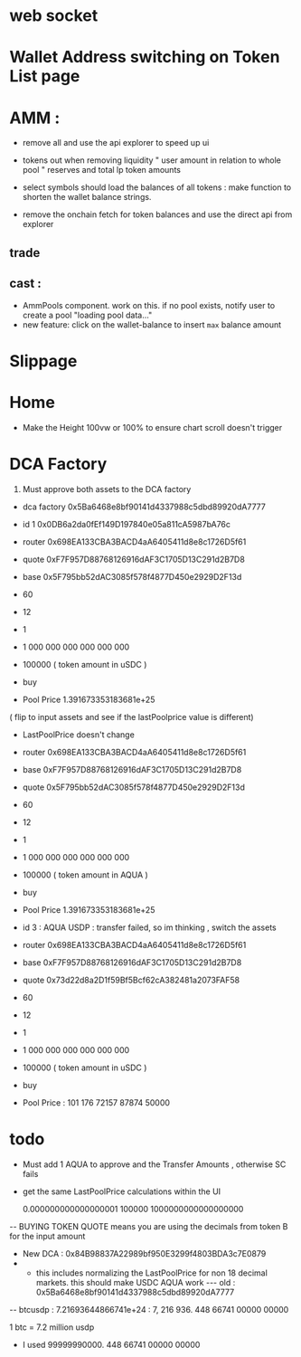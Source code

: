 # web socket

# Wallet Address switching on Token List page

# AMM :

- <TokenBalance> remove all and use the api explorer to speed up ui

- tokens out when removing liquidity " user amount in relation to whole pool " reserves and total lp token amounts

- select symbols should load the balances of all tokens : make function to shorten the wallet balance strings.
- remove the onchain fetch for token balances and use the direct api from explorer

## trade

## cast :

- AmmPools component. work on this. if no pool exists, notify user to create a pool "loading pool data..."
- new feature: click on the wallet-balance to insert `max` balance amount

# Slippage

# Home

- Make the Height 100vw or 100% to ensure chart scroll doesn't trigger

# DCA Factory

1. Must approve both assets to the DCA factory

- dca factory 0x5Ba6468e8bf90141d4337988c5dbd89920dA7777

- id 1 0x0DB6a2da0fEf149D197840e05a811cA5987bA76c
- router 0x698EA133CBA3BACD4aA6405411d8e8c1726D5f61
- quote 0xF7F957D88768126916dAF3C1705D13C291d2B7D8
- base 0x5F795bb52dAC3085f578f4877D450e2929D2F13d
- 60
- 12
- 1
- 1 000 000 000 000 000 000
- 100000 ( token amount in uSDC )
- buy
- Pool Price 1.391673353183681e+25

( flip to input assets and see if the lastPoolprice value is different)

- LastPoolPrice doesn't change
- router 0x698EA133CBA3BACD4aA6405411d8e8c1726D5f61
- base 0xF7F957D88768126916dAF3C1705D13C291d2B7D8
- quote 0x5F795bb52dAC3085f578f4877D450e2929D2F13d
- 60
- 12
- 1
- 1 000 000 000 000 000 000
- 100000 ( token amount in AQUA )
- buy
- Pool Price 1.391673353183681e+25

- id 3 : AQUA USDP : transfer failed, so im thinking , switch the assets
- router 0x698EA133CBA3BACD4aA6405411d8e8c1726D5f61
- base 0xF7F957D88768126916dAF3C1705D13C291d2B7D8
- quote 0x73d22d8a2D1f59Bf5Bcf62cA382481a2073FAF58
- 60
- 12
- 1
- 1 000 000 000 000 000 000
- 100000 ( token amount in uSDC )
- buy
- Pool Price : 101 176 72157 87874 50000

# todo

- Must add 1 AQUA to approve and the Transfer Amounts , otherwise SC fails
- get the same LastPoolPrice calculations within the UI

  0.000000000000000001
  100000
  1000000000000000000

-- BUYING TOKEN QUOTE means you are using the decimals from token B for the input amount

- New DCA : 0x84B98837A22989bf950E3299f4803BDA3c7E0879
- - this includes normalizing the LastPoolPrice for non 18 decimal markets. this should make USDC AQUA work
    --- old : 0x5Ba6468e8bf90141d4337988c5dbd89920dA7777

-- btcusdp : 7.21693644866741e+24 :
7, 216 936. 448 66741 00000 00000

1 btc = 7.2 million usdp

- I used 99999990000. 448 66741 00000 00000
